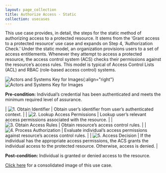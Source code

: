 ```yaml
---
layout: page_collection
title: Authorize Access - Static
collection: usecases
---
```


This use case provides, in detail, the steps for the static method of authorizing access to a protected resource. It stems from the ‘Grant access to a protected resource’ use case and expands on Step 4, ‘Authorization Check.’
Under the static model, an organization provisions users to a set of access entitlements.  Whenever they attempt to access a protected resource, the access control system (ACS) checks their permissions against the resource’s access rules.
This model is typical of Access Control Lists (ACL) and RBAC (role-based access control) systems.

![Actors and Systems Key for Images](../../img/usecases/authorizationlabel.png){:align="right"}
![Actors and Systems Key for Images](../../img/usecases/statickey.png)

**Pre-condition:** Individual’s credential has been authenticated and meets the minimum required level of assurance.   

| ![1. Obtain Identifier](../../img/usecases/static1.png)  | Obtain user’s identifier from user’s authenticated context. |
| ![2. Lookup Access Permissions](../../img/usecases/static2.png)  | Lookup user’s relevant access permissions associated with the resource. |
| ![3. Obtain Access Rules](../../img/usecases/static3.png)  | Obtain resource’s access control rules. |
| ![4. Process Authorization](../../img/usecases/static4.png)  | Evaluate individual’s access permissions against resource’s access control rules. |
| ![5. Access Decision](../../img/usecases/static5.png)  | If the individual has the appropriate access permissions, the ACS grants the individual access to the protected resource. Otherwise, access is denied. |

**Post-condition:** Individual is granted or denied access to the resource.

[Click here](../../img/AuthorizeStatic.png) for a consolidated image of this use case.